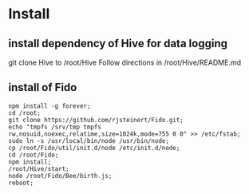 


# Install


## install dependency of Hive for data logging 

git clone Hive to /root/Hive
Follow directions in /root/Hive/README.md


## install of Fido 

```
npm install -g forever;
cd /root;
git clone https://github.com/rjsteinert/Fido.git; 
echo "tmpfs /srv/tmp tmpfs rw,nosuid,noexec,relatime,size=1024k,mode=755 0 0" >> /etc/fstab;
sudo ln -s /usr/local/bin/node /usr/bin/node;
cp /root/Fido/util/init.d/node /etc/init.d/node;
cd /root/Fido;
npm install;
/root/Hive/start;
node /root/Fido/Bee/birth.js;
reboot;
```




